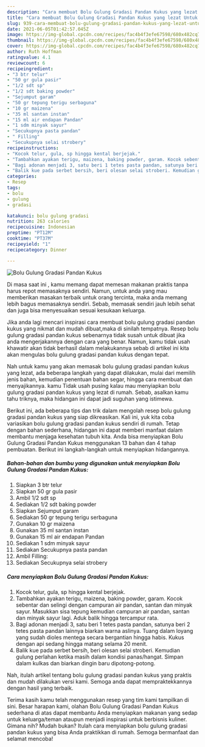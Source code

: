 ```yaml
---
description: "Cara membuat Bolu Gulung Gradasi Pandan Kukus yang lezat Untuk Jualan"
title: "Cara membuat Bolu Gulung Gradasi Pandan Kukus yang lezat Untuk Jualan"
slug: 939-cara-membuat-bolu-gulung-gradasi-pandan-kukus-yang-lezat-untuk-jualan
date: 2021-06-05T01:42:57.045Z
image: https://img-global.cpcdn.com/recipes/fac4b4f3efe67598/680x482cq70/bolu-gulung-gradasi-pandan-kukus-foto-resep-utama.jpg
thumbnail: https://img-global.cpcdn.com/recipes/fac4b4f3efe67598/680x482cq70/bolu-gulung-gradasi-pandan-kukus-foto-resep-utama.jpg
cover: https://img-global.cpcdn.com/recipes/fac4b4f3efe67598/680x482cq70/bolu-gulung-gradasi-pandan-kukus-foto-resep-utama.jpg
author: Ruth Hoffman
ratingvalue: 4.1
reviewcount: 6
recipeingredient:
- "3 btr telur"
- "50 gr gula pasir"
- "1/2 sdt sp"
- "1/2 sdt baking powder"
- "Sejumput garam"
- "50 gr tepung terigu serbaguna"
- "10 gr maizena"
- "35 ml santan instan"
- "15 ml air endapan Pandan"
- "1 sdm minyak sayur"
- "Secukupnya pasta pandan"
- " Filling"
- "Secukupnya selai strobery"
recipeinstructions:
- "Kocok telur, gula, sp hingga kental berjejak."
- "Tambahkan ayakan terigu, maizena, baking powder, garam. Kocok sebentar dan selingi dengan campuran air pandan, santan dan minyak sayur. Masukkan sisa tepung kemudian campuran air pandan, santan dan minyak sayur lagi. Aduk balik hingga tercampur rata."
- "Bagi adonan menjadi 3, satu beri 1 tetes pasta pandan, satunya beri 2 tetes pasta pandan lainnya biarkan warna aslinya. Tuang dalam loyang yang sudah dioles mentega secara bergantian hingga habis. Kukus dengan api sedang hingga matang selama 20 menit."
- "Balik kue pada serbet bersih, beri olesan selai stroberi. Kemudian gulung perlahan ketika masih dalam kondisi panas/hangat. Simpan dalam kulkas dan biarkan dingin baru dipotong-potong."
categories:
- Resep
tags:
- bolu
- gulung
- gradasi

katakunci: bolu gulung gradasi 
nutrition: 263 calories
recipecuisine: Indonesian
preptime: "PT12M"
cooktime: "PT37M"
recipeyield: "1"
recipecategory: Dinner

---
```



![Bolu Gulung Gradasi Pandan Kukus](https://img-global.cpcdn.com/recipes/fac4b4f3efe67598/680x482cq70/bolu-gulung-gradasi-pandan-kukus-foto-resep-utama.jpg)

Di masa  saat ini , kamu memang dapat memesan makanan praktis tanpa harus repot memasaknya sendiri. Namun, untuk anda yang mau memberikan masakan terbaik untuk orang tercinta, maka anda memang lebih bagus memasaknya sendiri. Sebab, memasak sendiri jauh lebih sehat dan juga bisa menyesuaikan sesuai kesukaan keluarga.

Jika anda lagi mencari inspirasi cara membuat bolu gulung gradasi pandan kukus yang nikmat dan mudah dibuat,maka di sinilah tempatnya. Resep bolu gulung gradasi pandan kukus  sebenarnya tidak susah untuk dibuat jika anda mengerjakannya dengan cara yang benar. Namun, kamu tidak usah khawatir akan tidak berhasil dalam melakukannya 
sebab di artikel ini kita akan mengulas bolu gulung gradasi pandan kukus dengan tepat.  



Nah untuk kamu yang akan memasak bolu gulung gradasi pandan kukus yang lezat, ada beberapa langkah yang dapat dilakukan, mulai dari memilih jenis bahan, kemudian penentuan bahan segar, hingga cara membuat dan menyajikannya. kamu Tidak usah pusing kalau mau menyiapkan bolu gulung gradasi pandan kukus yang lezat di rumah. Sebab, asalkan kamu  tahu triknya, maka hidangan ini dapat jadi suguhan yang istimewa.

Berikut ini, ada beberapa tips dan trik dalam mengolah resep bolu gulung gradasi pandan kukus yang siap dikreasikan. Kali ini, yuk kita coba variasikan bolu gulung gradasi pandan kukus sendiri di rumah. Tetap dengan bahan sederhana, hidangan ini dapat memberi manfaat dalam membantu menjaga kesehatan tubuh kita. Anda bisa menyiapkan Bolu Gulung Gradasi Pandan Kukus menggunakan 13 bahan dan 4 tahap pembuatan. Berikut ini langkah-langkah untuk menyiapkan hidangannya.

<!--inarticleads1-->

##### Bahan-bahan dan bumbu yang digunakan untuk menyiapkan Bolu Gulung Gradasi Pandan Kukus:

1. Siapkan 3 btr telur
1. Siapkan 50 gr gula pasir
1. Ambil 1/2 sdt sp
1. Sediakan 1/2 sdt baking powder
1. Siapkan Sejumput garam
1. Sediakan 50 gr tepung terigu serbaguna
1. Gunakan 10 gr maizena
1. Gunakan 35 ml santan instan
1. Gunakan 15 ml air endapan Pandan
1. Sediakan 1 sdm minyak sayur
1. Sediakan Secukupnya pasta pandan
1. Ambil  Filling:
1. Sediakan Secukupnya selai strobery




<!--inarticleads2-->

##### Cara menyiapkan Bolu Gulung Gradasi Pandan Kukus:

1. Kocok telur, gula, sp hingga kental berjejak.
1. Tambahkan ayakan terigu, maizena, baking powder, garam. Kocok sebentar dan selingi dengan campuran air pandan, santan dan minyak sayur. Masukkan sisa tepung kemudian campuran air pandan, santan dan minyak sayur lagi. Aduk balik hingga tercampur rata.
1. Bagi adonan menjadi 3, satu beri 1 tetes pasta pandan, satunya beri 2 tetes pasta pandan lainnya biarkan warna aslinya. Tuang dalam loyang yang sudah dioles mentega secara bergantian hingga habis. Kukus dengan api sedang hingga matang selama 20 menit.
1. Balik kue pada serbet bersih, beri olesan selai stroberi. Kemudian gulung perlahan ketika masih dalam kondisi panas/hangat. Simpan dalam kulkas dan biarkan dingin baru dipotong-potong.




Nah, itulah artikel tentang  bolu gulung gradasi pandan kukus  yang praktis dan mudah dilakukan versi kami. Semoga anda dapat mempraktekkannya dengan hasil yang terbaik. 

Terima kasih kamu telah menggunakan resep yang tim kami tampilkan di sini. Besar harapan kami, olahan  Bolu Gulung Gradasi Pandan Kukus sederhana di atas dapat membantu Anda menyiapkan makanan yang sedap untuk keluarga/teman ataupun menjadi inspirasi untuk berbisnis kuliner. Gimana nih? Mudah bukan? Itulah cara menyiapkan bolu gulung gradasi pandan kukus yang bisa Anda praktikkan di rumah. Semoga bermanfaat dan selamat mencoba!


